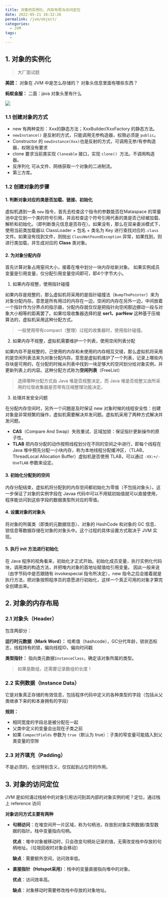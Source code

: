 ```yaml
---
title: 对象的实例化、内存布局与访问定位
date: 2022-05-21 16:32:26
permalink: /jvm/object/
categories:
  - JVM
tags:
  - 
---
```

## 1. 对象的实例化

> 大厂面试题


**美团：**
对象在 JVM 中是怎么存储的？
对象头信息里面有哪些东西？

**蚂蚁金服：**
二面：java 对象头里有什么

![](https://fastly.jsdelivr.net/gh/jayxiaohe/blog_img/img/202205220216388.png)

### 1.1 创建对象的方式

- new 有两种变形：Xxx的静态方法；XxxBuilder/XxxFactory 的静态方法。
- `newInstance()` 是反射的方式，只能调用无参构造器，权限必须是 `public`。
- Constructor 的 `newInstance(Xxx)`也是反射的方式，可调用无参/有参构造器，权限没有要求
- clone 要求当前类实现 `Cloneable` 接口，实现 `clone()`  方法。不调用构造器。
- 反序列化 可从文件、网络获取一个对象的二进制流。
- 第三方库。

### 1.2 创建对象的步骤

#### 1. 判断对象对应的类是否加载、链接、初始化

虚拟机遇到一条 `new` 指令，首先去检查这个指令的参数能否在Mataspace 的常量池中定位到一个类的符号引用，并且检查这个符号引用代表的类是否己经被加载、解析和初始化。（即判断类元信息是否存在）。如果没有，那么在双亲委派模式下，使用当前类加载器以 ClassLoader + 包名 + 类名为 Key 进行查找对应的`.class`文件。如果没有找到文件，则抛出 `ClassNotFoundException` 异常，如果找到，则进行类加载，并生成对应的 **Class** 类对象。

#### 2. 为对象分配内存

首先计算对象占用窒间大小，接着在堆中划分一块内存给新对象。
如果实例成员变量是引用变量，仅分配引用变量空间即可，即4个字节大小。

1. 如果内存规整，使用指针碰撞

如果内存是规整的，那么虚拟机将采用的是指针碰撞法（`BumpThePointer`）来为对象分配内存。意思是所有用过的内存在一边，空闲的内存在另外一边，中间放着一个指针作为分界点的指示器，分配内存就仅仅是把指针向空闲那边挪动一段与对象大小相等的距离罢了。如果垃圾收集器选择的是 **ser1、parNew** 这种基于压缩算法的，虚拟机采用这种分配方式。

> 一般使用带有compact（整理）过程的收集器时，使用指针碰撞。


2. 如果内存不规整，虚拟机需要维护一个列表，使用空闲列表分配

如果内存不是规整的，己使用的内存和未使用的内存相互交错，那么虚拟机将采用的是空闲列表法来为对象分配内存。意思是虚拟机维护了一个列表，记录上哪些内存块是可用的，在分配的时候从列表中找到一块足够大的空间划分给对象实例，并更新列表上的内容。这种分配方式称为**空闲列表**（FreeList）

> 选择哪种分配方式由 Java 堆是否规整决定，而 Java 堆是否规整又由所采用的垃圾收集器是否带有压缩整理功能决定。


3. 处理并发安全问题

在分配内存空间时，另外一个问題是及时保证 new 对象时候的线程安全性：创建对象是非常频繁的操作，虚拟机需要解决并发问题。虚拟机采用了两种方式解决并发问题。

- **CAS**（Compare And Swap）失败重试、区域加锁：保证指针更新操作的原子性。
- **TLAB** 把内存分配的动作按照线程划分在不同的空间之中进行，即每个线程在 Java 堆中预先分配一小块内存，称为本地线程分配缓冲区，（TLAB，ThreadLocal Allocation Buffer）虚拟机是否使用 TLAB，可以通过 `-XX:+/-UseTLAB` 参数来设定。

#### 3. 初始化分配到的空间

内存分配结束，虚拟机将分配到的内存空间都初始化为零值（不包括对象头）。这一步保证了对象的实例字段在 Javaa 代码中可以不用赋初始值就可以直接使用，程序能访问到这些字段的数据类型所对应的零值。

#### 4. 设置对象的对象头

将对象的所属类（即类的元数据信息）、对象的 HashCode 和对象的 GC 信息、锁信息等数据存储在对象的对象头中。这个过程的具体设置方式取决于 JVM 实现。

#### 5. 执行 init 方法进行初始化

在 Java 程序的视角看来，初始化才正式开始。初始化成员变量，执行实例化代码块，调用类的构造方法，并把堆内对象的首地址赋值给引用变量。
因此一般来说（由字节码中是否跟随有 invokespecial 指令所决定），new 指令之后会接着就是执行方法，把对象按照程序员的意愿进行初始化，这样一个真正可用的对象才算完全创建出来。

## 2. 对象的内存布局

### 2.1 对象头（Header）

包含两部分：

**运行时元数据（Mark Word）：** 哈希值（hashcode），GC分代年龄，锁状态标志，线程持有的锁，偏向线程ID，偏向时间戳

**类型指针：** 指向类元数据`InstanceClass`，确定该对象所属的类型。

> 如果是数组，还需要记录数组的长度！


### 2.2 实例数据（Instance Data）

它是对象真正存储的有效信息，包括程序代码中定义的各种类型的字段（包括从父类继承下来的和本身拥有的字段）

**规则：**

- 相同宽度的字段总是被分配在一起
- 父类中定义的变量会出现在子类之前
- 如果 `CompactFields` 参数为 `true`（默认为 true）：子类的窄变量可能插入到父类变量的空隙

### 2.3 对齐填充（Padding）

不是必须的，也没特别含义，仅仅起到占位符的作用。

## 3. 对象的访问定位

JVM 是如何涌过栈帧中的对象引用访问到其内部的对象实例的呢？定位，通过栈上 reference 访问

**对象访问方式主要有两种**

- **句柄访问**：在堆空间开一片区域，称为句柄池，存放到对象实例数据/类型数据的指针。栈中变量指向句柄。

  **优点**：堆中对象被移动时，只会改变句柄处记录的值，无需改变栈中存放的句柄地址。（垃圾回收时对象会移动）

  **缺点**：需要额外空间，访问效率低。

- **直接指针（Hotspot采用）**：栈中的变量直接指向堆中的对象。

  **优点**：访问效率高。

  **缺点**：对象移动时需要修改栈中存放的对象地址。

